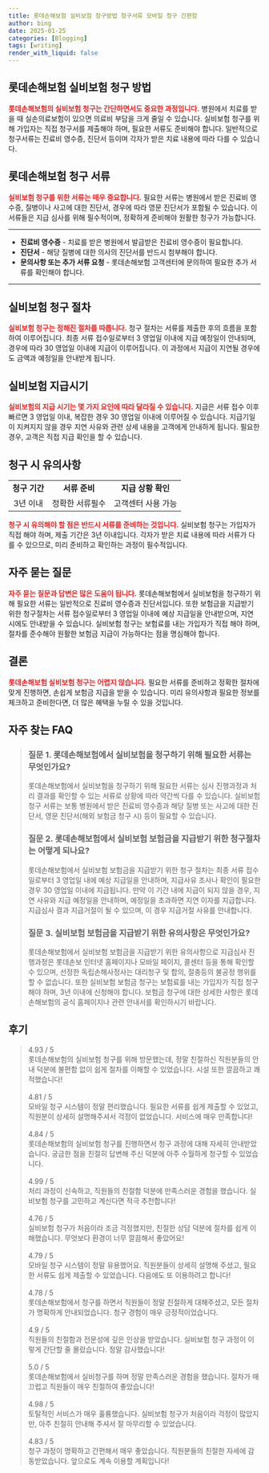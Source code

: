 ```yaml
---
title: 롯데손해보험 실비보험 청구방법 청구서류 모바일 청구 간편함
author: bing
date: 2025-01-25
categories: [Blogging]
tags: [writing]
render_with_liquid: false
---
```



<h2 id='롯데손해보험 실비보험 청구 방법'>롯데손해보험 실비보험 청구 방법</h2>

<p><b><span style="color: #ee2323;">롯데손해보험의 실비보험 청구는 간단하면서도 중요한 과정입니다.</span></b> 병원에서 치료를 받을 때 실손의료보험이 있으면 의료비 부담을 크게 줄일 수 있습니다. 실비보험 청구를 위해 가입자는 직접 청구서를 제출해야 하며, 필요한 서류도 준비해야 합니다. 일반적으로 청구서류는 진료비 영수증, 진단서 등이며 각자가 받은 치료 내용에 따라 다를 수 있습니다.</p>

<h2 id='롯데손해보험 청구 서류'>롯데손해보험 청구 서류</h2>

<p><b><span style="color: #ee2323;">실비보험 청구를 위한 서류는 매우 중요합니다.</span></b> 필요한 서류는 병원에서 받은 진료비 영수증, 질병이나 사고에 대한 진단서, 경우에 따라 영문 진단서가 포함될 수 있습니다. 이 서류들은 지급 심사를 위해 필수적이며, 정확하게 준비해야 원활한 청구가 가능합니다.</p>

<hr />

<ul>
    <li><b>진료비 영수증</b> - 치료를 받은 병원에서 발급받은 진료비 영수증이 필요합니다.</li>
    <li><b>진단서</b> - 해당 질병에 대한 의사의 진단서를 반드시 첨부해야 합니다.</li>
    <li><b>문의사항 또는 추가 서류 요청</b> - 롯데손해보험 고객센터에 문의하여 필요한 추가 서류를 확인해야 합니다.</li>
</ul>

<hr />

<h2 id='실비보험 청구 절차'>실비보험 청구 절차</h2>

<p><b><span style="color: #ee2323;">실비보험 청구는 정해진 절차를 따릅니다.</span></b> 청구 절차는 서류를 제출한 후의 흐름을 포함하여 이루어집니다. 최종 서류 접수일로부터 3 영업일 이내에 지급 예정일이 안내되며, 경우에 따라 30 영업일 이내에 지급이 이루어집니다. 이 과정에서 지급이 지연될 경우에도 금액과 예정일을 안내받게 됩니다.</p>

<h2 id='실비보험 지급시기'>실비보험 지급시기</h2>

<p><b><span style="color: #ee2323;">실비보험의 지급 시기는 몇 가지 요인에 따라 달라질 수 있습니다.</span></b> 지급은 서류 접수 이후 빠르면 3 영업일 이내, 복잡한 경우 30 영업일 이내에 이루어질 수 있습니다. 지급기일이 지켜지지 않을 경우 지연 사유와 관련 상세 내용을 고객에게 안내하게 됩니다. 필요한 경우, 고객은 직접 지급 확인을 할 수 있습니다.</p>

<h2 id='청구 시 유의사항'>청구 시 유의사항</h2>

<table>
    <tr>
        <td style="text-align: center; height: 17px;"><b>청구 기간</b></td>
        <td style="text-align: center; height: 17px;"><b>서류 준비</b></td>
        <td style="text-align: center; height: 17px;"><b>지급 상황 확인</b></td>
    </tr>
    <tr>
        <td style="text-align: center; height: 17px;">3년 이내</td>
        <td style="text-align: center; height: 17px;">정확한 서류필수</td>
        <td style="text-align: center; height: 17px;">고객센터 사용 가능</td>
    </tr>
</table>

<p><b><span style="color: #ee2323;">청구 시 유의해야 할 점은 반드시 서류를 준비하는 것입니다.</span></b> 실비보험 청구는 가입자가 직접 해야 하며, 제출 기간은 3년 이내입니다. 각자가 받은 치료 내용에 따라 서류가 다를 수 있으므로, 미리 준비하고 확인하는 과정이 필수적입니다.</p>

<h2 id='자주 묻는 질문'>자주 묻는 질문</h2>

<p><b><span style="color: #ee2323;">자주 묻는 질문과 답변은 많은 도움이 됩니다.</span></b> 롯데손해보험에서 실비보험을 청구하기 위해 필요한 서류는 일반적으로 진료비 영수증과 진단서입니다. 또한 보험금을 지급받기 위한 청구절차는 서류 접수일로부터 3 영업일 이내에 예상 지급일을 안내받으며, 지연 시에도 안내받을 수 있습니다. 실비보험 청구는 보험료를 내는 가입자가 직접 해야 하며, 절차를 준수해야 원활한 보험금 지급이 가능하다는 점을 명심해야 합니다.</p>

<h2 id='결론'>결론</h2>

<p><b><span style="color: #ee2323;">롯데손해보험 실비보험 청구는 어렵지 않습니다.</span></b> 필요한 서류를 준비하고 정확한 절차에 맞게 진행하면, 손쉽게 보험금 지급을 받을 수 있습니다. 미리 유의사항과 필요한 정보를 체크하고 준비한다면, 더 많은 혜택을 누릴 수 있을 것입니다.</p>


<h2 id='자주_찾는_FAQ'>자주 찾는 FAQ</h2>
<div itemscope="" itemtype="https://schema.org/FAQPage"> 
<blockquote> 
<div itemscope="" itemprop="mainEntity" itemtype="https://schema.org/Question"> 
<h3 itemprop="name">질문 1. 롯데손해보험에서 실비보험을 청구하기 위해 필요한 서류는 무엇인가요?</h3> 
<div itemscope="" itemprop="acceptedAnswer" itemtype="https://schema.org/Answer"> 
<span itemprop="text"> 
<p>롯데손해보험에서 실비보험을 청구하기 위해 필요한 서류는 심사 진행과정과 처리 결과를 확인할 수 있는 서류로 상황에 따라 약간씩 다를 수 있습니다. 실비보험 청구 서류는 보통 병원에서 받은 진료비 영수증과 해당 질병 또는 사고에 대한 진단서, 영문 진단서(해외 보험금 청구 시) 등이 필요할 수 있습니다.</p> 
</span> 
</div> 
</div> 

<div itemscope="" itemprop="mainEntity" itemtype="https://schema.org/Question"> 
<h3 itemprop="name">질문 2. 롯데손해보험에서 실비보험 보험금을 지급받기 위한 청구절차는 어떻게 되나요?</h3> 
<div itemscope="" itemprop="acceptedAnswer" itemtype="https://schema.org/Answer"> 
<span itemprop="text"> 
<p>롯데손해보험에서 실비보험 보험금을 지급받기 위한 청구 절차는 최종 서류 접수일로부터 3 영업일 내에 예상 지급일을 안내하며, 지급사유 조사나 확인이 필요한 경우 30 영업일 이내에 지급됩니다. 만약 이 기간 내에 지급이 되지 않을 경우, 지연 사유와 지급 예정일을 안내하며, 예정일을 초과하면 지연 이자를 지급합니다. 지급심사 결과 지급거절이 될 수 있으며, 이 경우 지급거절 사유를 안내합니다.</p> 
</span> 
</div> 
</div> 

<div itemscope="" itemprop="mainEntity" itemtype="https://schema.org/Question"> 
<h3 itemprop="name">질문 3. 실비보험 보험금을 지급받기 위한 유의사항은 무엇인가요?</h3> 
<div itemscope="" itemprop="acceptedAnswer" itemtype="https://schema.org/Answer"> 
<span itemprop="text"> 
<p>롯데손해보험에서 실비보험 보험금을 지급받기 위한 유의사항으로 지급심사 진행과정은 롯데손보 인터넷 홈페이지나 모바일 페이지, 콜센터 등을 통해 확인할 수 있으며, 선정한 독립손해사정사는 대리청구 및 합의, 절충등의 불공정 행위를 할 수 없습니다. 또한 실비보험 보험금 청구는 보험료를 내는 가입자가 직접 청구해야 하며, 3년 이내에 신청해야 합니다. 보험금 청구에 대한 상세한 사항은 롯데손해보험의 공식 홈페이지나 관련 안내서를 확인하시기 바랍니다.</p> 
</span> 
</div> 
</div> 
</blockquote> 
</div>
<h2 id='후기'>후기</h2>
<div itemscope itemtype="https://schema.org/Product">
  <blockquote>
  <div itemprop="review" itemscope itemtype="https://schema.org/Review">
      <div itemprop="reviewRating" itemscope itemtype="https://schema.org/Rating"> <span itemprop="ratingValue">4.93</span> / <span itemprop="bestRating">5</span> </div>
      <span itemprop="reviewBody">롯데손해보험의 실비보험 청구를 위해 방문했는데, 정말 친절하신 직원분들의 안내 덕분에 불편함 없이 쉽게 절차를 이해할 수 있었습니다. 시설 또한 깔끔하고 쾌적했습니다!</span>
  </div>
  <br>
  <div itemprop="review" itemscope itemtype="https://schema.org/Review">
      <div itemprop="reviewRating" itemscope itemtype="https://schema.org/Rating"> <span itemprop="ratingValue">4.81</span> / <span itemprop="bestRating">5</span> </div>
      <span itemprop="reviewBody">모바일 청구 시스템이 정말 편리했습니다. 필요한 서류를 쉽게 제출할 수 있었고, 직원분이 상세히 설명해주셔서 걱정이 없었습니다. 서비스에 매우 만족합니다!</span>
  </div>
  <br>
  <div itemprop="review" itemscope itemtype="https://schema.org/Review">
      <div itemprop="reviewRating" itemscope itemtype="https://schema.org/Rating"> <span itemprop="ratingValue">4.84</span> / <span itemprop="bestRating">5</span> </div>
      <span itemprop="reviewBody">롯데손해보험의 실비보험 청구를 진행하면서 청구 과정에 대해 자세히 안내받았습니다. 궁금한 점을 친절히 답변해 주신 덕분에 아주 수월하게 청구할 수 있었습니다.</span>
  </div>
  <br>
  <div itemprop="review" itemscope itemtype="https://schema.org/Review">
      <div itemprop="reviewRating" itemscope itemtype="https://schema.org/Rating"> <span itemprop="ratingValue">4.99</span> / <span itemprop="bestRating">5</span> </div>
      <span itemprop="reviewBody">처리 과정이 신속하고, 직원들의 친절함 덕분에 만족스러운 경험을 했습니다. 실비보험 청구를 고민하고 계신다면 적극 추천합니다!</span>
  </div>
  <br>
  <div itemprop="review" itemscope itemtype="https://schema.org/Review">
      <div itemprop="reviewRating" itemscope itemtype="https://schema.org/Rating"> <span itemprop="ratingValue">4.76</span> / <span itemprop="bestRating">5</span> </div>
      <span itemprop="reviewBody">실비보험 청구가 처음이라 조금 걱정했지만, 친절한 상담 덕분에 절차를 쉽게 이해했습니다. 무엇보다 환경이 너무 깔끔해서 좋았어요!</span>
  </div>
  <br>
  <div itemprop="review" itemscope itemtype="https://schema.org/Review">
      <div itemprop="reviewRating" itemscope itemtype="https://schema.org/Rating"> <span itemprop="ratingValue">4.79</span> / <span itemprop="bestRating">5</span> </div>
      <span itemprop="reviewBody">모바일 청구 시스템이 정말 유용했어요. 직원분들이 상세히 설명해 주셨고, 필요한 서류도 쉽게 제출할 수 있었습니다. 다음에도 또 이용하려고 합니다!</span>
  </div>
  <br>
  <div itemprop="review" itemscope itemtype="https://schema.org/Review">
      <div itemprop="reviewRating" itemscope itemtype="https://schema.org/Rating"> <span itemprop="ratingValue">4.78</span> / <span itemprop="bestRating">5</span> </div>
      <span itemprop="reviewBody">롯데손해보험에서 청구를 하면서 직원들이 정말 친절하게 대해주셨고, 모든 절차가 명확하게 안내되었습니다. 청구 경험이 매우 긍정적이었습니다.</span>
  </div>
  <br>
  <div itemprop="review" itemscope itemtype="https://schema.org/Review">
      <div itemprop="reviewRating" itemscope itemtype="https://schema.org/Rating"> <span itemprop="ratingValue">4.9</span> / <span itemprop="bestRating">5</span> </div>
      <span itemprop="reviewBody">직원들의 친절함과 전문성에 깊은 인상을 받았습니다. 실비보험 청구 과정이 이렇게 간단할 줄 몰랐습니다. 정말 감사했습니다!</span>
  </div>
  <br>
  <div itemprop="review" itemscope itemtype="https://schema.org/Review">
      <div itemprop="reviewRating" itemscope itemtype="https://schema.org/Rating"> <span itemprop="ratingValue">5.0</span> / <span itemprop="bestRating">5</span> </div>
      <span itemprop="reviewBody">롯데손해보험에서 실비청구를 하며 정말 만족스러운 경험을 했습니다. 절차가 매끄럽고 직원들이 매우 친절하여 좋았습니다!</span>
  </div>
  <br>
  <div itemprop="review" itemscope itemtype="https://schema.org/Review">
      <div itemprop="reviewRating" itemscope itemtype="https://schema.org/Rating"> <span itemprop="ratingValue">4.98</span> / <span itemprop="bestRating">5</span> </div>
      <span itemprop="reviewBody">토탈적인 서비스가 매우 훌륭했습니다. 실비보험 청구가 처음이라 걱정이 많았지만, 아주 친절히 안내해 주셔서 잘 마무리할 수 있었습니다.</span>
  </div>
  <br>
  <div itemprop="review" itemscope itemtype="https://schema.org/Review">
      <div itemprop="reviewRating" itemscope itemtype="https://schema.org/Rating"> <span itemprop="ratingValue">4.83</span> / <span itemprop="bestRating">5</span> </div>
      <span itemprop="reviewBody">청구 과정이 명확하고 간편해서 매우 좋았습니다. 직원분들의 친절한 자세에 감동받았습니다. 앞으로도 계속 이용할 계획입니다!</span>
  </div>
  </blockquote>
</div>
